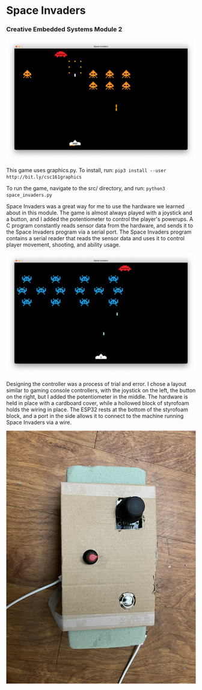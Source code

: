 # Space Invaders
### Creative Embedded Systems Module 2
![Cover Image](https://github.com/tgomezzzz/space_invaders/blob/main/images/space_invaders2.png)

This game uses graphics.py. To install, run:
`pip3 install --user http://bit.ly/csc161graphics`  
  
To run the game, navigate to the src/ directory, and run: `python3 space_invaders.py`

Space Invaders was a great way for me to use the hardware we learned about in this module. The game is almost always played with a joystick and a button, and I added the potentiometer to control the player's powerups. A C program constantly reads sensor data from the hardware, and sends it to the Space Invaders program via a serial port. The Space Invaders program contains a serial reader that reads the sensor data and uses it to control player movement, shooting, and ability usage.

![More Gameplay](https://github.com/tgomezzzz/space_invaders/blob/main/images/space_invaders1.png)

Designing the controller was a process of trial and error. I chose a layout similar to gaming console controllers, with the joystick on the left, the button on the right, but I added the potentiometer in the middle. The hardware is held in place with a cardboard cover, while a hollowed block of styrofoam holds the wiring in place. The ESP32 rests at the bottom of the styrofoam block, and a port in the side allows it to connect to the machine running Space Invaders via a wire.

![Hardware Container](https://github.com/tgomezzzz/space_invaders/blob/main/images/container.jpg)
